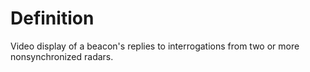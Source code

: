 # Definition

Video display of a beacon's replies to interrogations from two or more
nonsynchronized radars.
